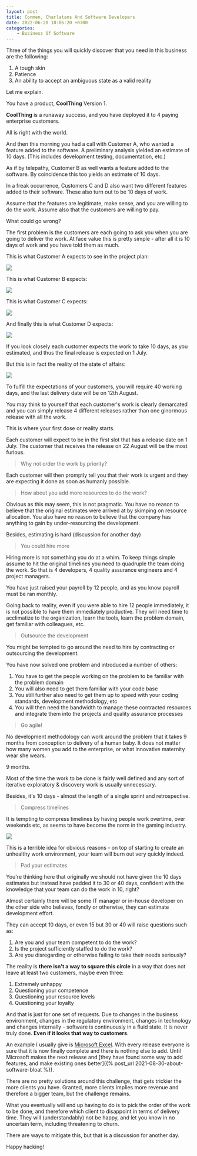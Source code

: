 ```yaml
---
layout: post
title: Conmen, Charlatans And Software Developers
date: 2022-06-20 10:06:20 +0300
categories:
    - Business Of Software
---
```

Three of the things you will quickly discover that you need in this business are the following:
1. A tough skin
2. Patience
3. An ability to accept an ambiguous state as a valid reality

Let me explain.

You have a product, **CoolThing** Version 1.

**CoolThing** is a runaway success, and you have deployed it to 4 paying enterprise customers.

All is right with the world.

And then this morning you had a call with Customer A, who wanted a feature added to the software. A preliminary analysis yielded an estimate of 10 days. (This includes development testing, documentation, etc.)

As if by telepathy, Customer B as well wants a feature added to the software. By coincidence this too yields an estimate of 10 days.

In a freak occurrence, Customers C and D also want two different features added to their software. These also turn out to be 10 days of work.

Assume that the features are legitimate, make sense, and you are willing to do the work. Assume also that the customers are willing to pay.

What could go wrong?

The first problem is the customers are each going to ask you when you are going to deliver the work. At face value this is pretty simple - after all it is 10 days of work and you have told them as much.

This is what Customer A expects to see in the project plan:

![](../images/2022/06/CutomerAExpect.png)

This is what Customer B expects:

![](../images/2022/06/CustomerBExpect.png)

This is what Customer C expects:

![](../images/2022/06/CustomerCExpect.png)

And finally this is what Customer D expects:

![](../images/2022/06/CustomerDExpect.png)

If you look closely each customer expects the work to take 10 days, as you estimated, and thus the final release is expected on 1 July.

But this is in fact the reality of the state of affairs:

![](../images/2022/06/Gantt.png)

To fulfill the expectations of your customers, you will require 40 working days, and the last delivery date  will be on 12th August.

You may think to yourself that each customer's work is clearly demarcated and you can simply release 4 different releases rather than one ginormous release with all the work.

This is where your first dose or reality starts.
  
Each customer will expect to be in the first slot that has a release date on 1 July. The customer that receives the release on 22 August will be the most furious.

> Why not order the work by priority?

Each customer will then promptly tell you that their work is urgent and they are expecting it done as soon as humanly possible.

> How about you add more resources to do the work?

Obvious as this may seem, this is not pragmatic. You have no reason to believe that the original estimates were arrived at by skimping on resource allocation. You also have no reason to believe that the company has anything to gain by under-resourcing the development.

Besides, estimating is hard (discussion for another day)

> You could hire more

Hiring more is not something you do at a whim. To keep things simple assume to hit the original timelines you need to quadruple the team doing the work. So that is 4 developers, 4 quality assurance engineers and 4 project managers.

You have just raised your payroll by 12 people, and as you know payroll must be ran monthly.

Going back to reality, even if you were able to hire 12 people immediately, it is not possible to have them immediately productive. They will need time to acclimatize to the organization, learn the tools, learn the problem domain, get familiar with colleagues, etc.

> Outsource the development

You might be tempted to go around the need to hire by contracting or outsourcing the development.

You have now solved one problem and introduced a number of others:
1. You have to get the people working on the problem to be familiar with the problem domain
2. You will also need to get them familiar with your code base
3. You still further also need to get them up to speed with your coding standards, development methodology, etc
4. You will then need the bandwidth to manage these contracted resources and integrate them into the projects and quality assurance processes

> Go agile!

No development methodology can work around the problem that it takes 9 months from conception to delivery of a human baby. It does not matter how many women you add to the enterprise, or what innovative maternity wear she wears. 

9 months.

Most of the time the work to be done is fairly well defined and any sort of iterative exploratory & discovery work is usually unnecessary.

Besides, it's 10 days - almost the length of a single sprint and retrospective.

> Compress timelines

It is tempting to compress timelines by having people work overtime, over weekends etc, as seems to have become the norm in the gaming industry.

![](../images/2022/06/GamingStatistics.png)

This is a terrible idea for obvious reasons - on top of starting to create an unhealthy work environment, your team will burn out very quickly indeed.

> Pad your estimates

You're thinking here that originally we should not have given the 10 days estimates but instead have padded it to 30 or 40 days, confident with the knowledge that your team can do the work in 10, right?

Almost certainly there will be some IT manager or in-house developer on the other side who believes, fondly or otherwise, they can estimate development effort.

They can accept 10 days, or even 15 but 30 or 40 will raise questions such as:
1. Are you and your team competent to do the work?
2. Is the project sufficiently staffed to do the work?
3. Are you disregarding or otherwise failing to take their needs seriously?

The reality is **there isn't a way to square this circle** in a way that does not leave at least two customers, maybe even three:
1. Extremely unhappy
2. Questioning your competence
3. Questioning your resource levels
4. Questioning your loyalty

And that is just for one set of requests. Due to changes in the business environment, changes in the regulatory environment, changes in technology and changes internally - software is continuously in a fluid state. It is never truly done. **Even if it looks that way to customers**.

An example I usually give is [Microsoft Excel](https://www.microsoft.com/en-us/microsoft-365/excel). With every release everyone is sure that it is now finally complete and there is nothing else to add. Until Microsoft makes the next release and [they have found some way to add features, and make existing ones better]({% post_url 2021-08-30-about-software-bloat %}).

There are no pretty solutions around this challenge, that gets trickier the more clients you have. Granted, more clients implies more revenue and therefore a bigger team, but the challenge remains.

What you eventually will end up having to do is to pick the order of the work to be done, and therefore which client to disappoint in terms of delivery time. They will (understandably) not be happy, and let you know in no uncertain term, including threatening to churn.

There are ways to mitigate this, but that is a discussion for another day.

Happy hacking!